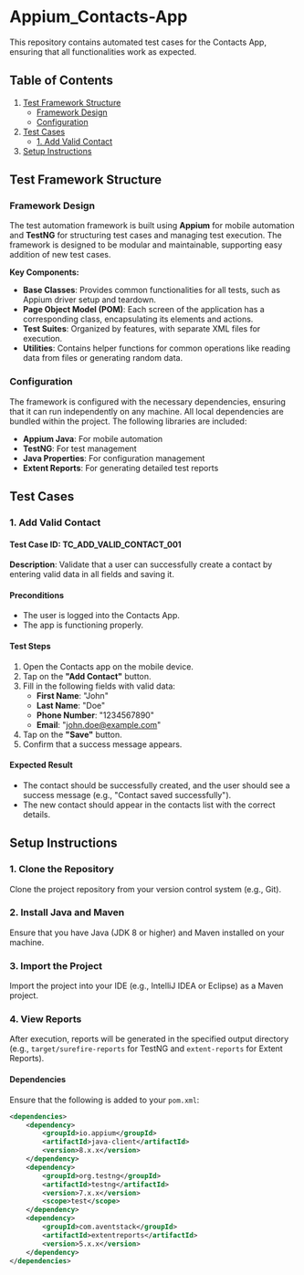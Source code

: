 # Appium_Contacts-App

This repository contains automated test cases for the Contacts App, ensuring that all functionalities work as expected.

## Table of Contents
1. [Test Framework Structure](#test-framework-structure)
   - [Framework Design](#framework-design)
   - [Configuration](#configuration)
2. [Test Cases](#test-cases)
   - [1. Add Valid Contact](#add-valid-contact)
3. [Setup Instructions](#setup-instructions)

## Test Framework Structure

### Framework Design
The test automation framework is built using **Appium** for mobile automation and **TestNG** for structuring test cases and managing test execution. The framework is designed to be modular and maintainable, supporting easy addition of new test cases.

**Key Components:**
- **Base Classes**: Provides common functionalities for all tests, such as Appium driver setup and teardown.
- **Page Object Model (POM)**: Each screen of the application has a corresponding class, encapsulating its elements and actions.
- **Test Suites**: Organized by features, with separate XML files for execution.
- **Utilities**: Contains helper functions for common operations like reading data from files or generating random data.

### Configuration
The framework is configured with the necessary dependencies, ensuring that it can run independently on any machine. All local dependencies are bundled within the project. The following libraries are included:

- **Appium Java**: For mobile automation
- **TestNG**: For test management
- **Java Properties**: For configuration management
- **Extent Reports**: For generating detailed test reports

## Test Cases

### 1. Add Valid Contact
#### Test Case ID: TC_ADD_VALID_CONTACT_001

**Description**: Validate that a user can successfully create a contact by entering valid data in all fields and saving it.

#### Preconditions
- The user is logged into the Contacts App.
- The app is functioning properly.

#### Test Steps
1. Open the Contacts app on the mobile device.
2. Tap on the **"Add Contact"** button.
3. Fill in the following fields with valid data:
   - **First Name**: "John"
   - **Last Name**: "Doe"
   - **Phone Number**: "1234567890"
   - **Email**: "john.doe@example.com"
4. Tap on the **"Save"** button.
5. Confirm that a success message appears.

#### Expected Result
- The contact should be successfully created, and the user should see a success message (e.g., "Contact saved successfully").
- The new contact should appear in the contacts list with the correct details.

## Setup Instructions

### 1. Clone the Repository
Clone the project repository from your version control system (e.g., Git).

### 2. Install Java and Maven
Ensure that you have Java (JDK 8 or higher) and Maven installed on your machine.

### 3. Import the Project
Import the project into your IDE (e.g., IntelliJ IDEA or Eclipse) as a Maven project.

### 4. View Reports
After execution, reports will be generated in the specified output directory (e.g., `target/surefire-reports` for TestNG and `extent-reports` for Extent Reports).

#### Dependencies
Ensure that the following is added to your `pom.xml`:

```xml
<dependencies>
    <dependency>
        <groupId>io.appium</groupId>
        <artifactId>java-client</artifactId>
        <version>8.x.x</version>
    </dependency>
    <dependency>
        <groupId>org.testng</groupId>
        <artifactId>testng</artifactId>
        <version>7.x.x</version>
        <scope>test</scope>
    </dependency>
    <dependency>
        <groupId>com.aventstack</groupId>
        <artifactId>extentreports</artifactId>
        <version>5.x.x</version>
    </dependency>
</dependencies>
